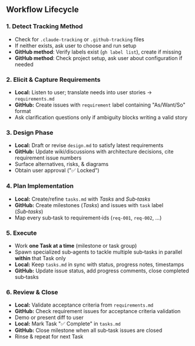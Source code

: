 ## Workflow Lifecycle

### 1. **Detect Tracking Method**
   - Check for `.claude-tracking` or `.github-tracking` files
   - If neither exists, ask user to choose and run setup
   - **GitHub method**: Verify labels exist (`gh label list`), create if missing
   - **GitHub method**: Check project setup, ask user about configuration if needed

### 2. **Elicit & Capture Requirements**  
   - **Local:** Listen to user; translate needs into user stories → `requirements.md`
   - **GitHub:** Create issues with `requirement` label containing "As/Want/So" format
   - Ask clarification questions only if ambiguity blocks writing a valid story

### 3. **Design Phase**  
   - **Local:** Draft or revise `design.md` to satisfy latest requirements
   - **GitHub:** Update wiki/discussions with architecture decisions, cite requirement issue numbers
   - Surface alternatives, risks, & diagrams
   - Obtain user approval ("✅ Locked")

### 4. **Plan Implementation**  
   - **Local:** Create/refine `tasks.md` with *Tasks* and *Sub‑tasks*
   - **GitHub:** Create milestones (*Tasks*) and issues with `task` label (*Sub‑tasks*)
   - Map every sub‑task to requirement‑ids (`req‑001`, `req‑002`, …)

### 5. **Execute**  
   - Work **one Task at a time** (milestone or task group)
   - Spawn specialized sub‑agents to tackle multiple sub‑tasks in parallel **within** that Task only
   - **Local:** Keep `tasks.md` in sync with status, progress notes, timestamps
   - **GitHub:** Update issue status, add progress comments, close completed sub‑tasks

### 6. **Review & Close**  
   - **Local:** Validate acceptance criteria from `requirements.md`
   - **GitHub:** Check requirement issues for acceptance criteria validation
   - Demo or present diff to user
   - **Local:** Mark Task "✅ Complete" in `tasks.md`
   - **GitHub:** Close milestone when all sub‑task issues are closed
   - Rinse & repeat for next Task